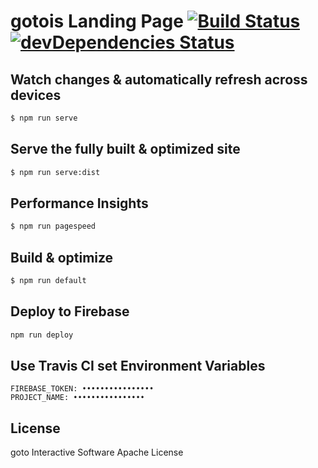 # gotois Landing Page [![Build Status](https://travis-ci.org/gotois/landing-page.svg?branch=master)](https://travis-ci.org/gotois/landing-page) [![devDependencies Status](https://david-dm.org/gotois/landing-page/dev-status.svg)](https://david-dm.org/gotois/landing-page?type=dev)

## Watch changes & automatically refresh across devices
```sh
$ npm run serve
```

## Serve the fully built & optimized site
```sh
$ npm run serve:dist
```

## Performance Insights
```sh
$ npm run pagespeed
```

## Build & optimize
```sh
$ npm run default
```

## Deploy to Firebase
```sh
npm run deploy
```

## Use Travis CI set Environment Variables
```
FIREBASE_TOKEN: ••••••••••••••••
PROJECT_NAME: ••••••••••••••••
```

## License
goto Interactive Software Apache License
